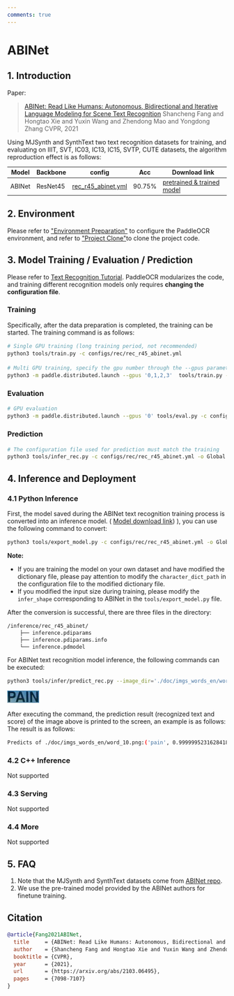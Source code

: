 ```yaml
---
comments: true
---
```


# ABINet

## 1. Introduction

Paper:
> [ABINet: Read Like Humans: Autonomous, Bidirectional and Iterative Language Modeling for Scene Text Recognition](https://openaccess.thecvf.com/content/CVPR2021/papers/Fang_Read_Like_Humans_Autonomous_Bidirectional_and_Iterative_Language_Modeling_for_CVPR_2021_paper.pdf)
> Shancheng Fang and Hongtao Xie and Yuxin Wang and Zhendong Mao and Yongdong Zhang
> CVPR, 2021

Using MJSynth and SynthText two text recognition datasets for training, and evaluating on IIIT, SVT, IC03, IC13, IC15, SVTP, CUTE datasets, the algorithm reproduction effect is as follows:

|Model|Backbone|config|Acc|Download link|
| --- | --- | --- | --- | --- |
|ABINet|ResNet45|[rec_r45_abinet.yml](../../configs/rec/rec_r45_abinet.yml)|90.75%|[pretrained & trained model](https://paddleocr.bj.bcebos.com/rec_r45_abinet_train.tar)|

## 2. Environment

Please refer to ["Environment Preparation"](../../ppocr/environment.en.md) to configure the PaddleOCR environment, and refer to ["Project Clone"](../../ppocr/blog/clone.en.md)to clone the project code.

## 3. Model Training / Evaluation / Prediction

Please refer to [Text Recognition Tutorial](../../ppocr/model_train/recognition.en.md). PaddleOCR modularizes the code, and training different recognition models only requires **changing the configuration file**.

### Training

Specifically, after the data preparation is completed, the training can be started. The training command is as follows:

```bash
# Single GPU training (long training period, not recommended)
python3 tools/train.py -c configs/rec/rec_r45_abinet.yml

# Multi GPU training, specify the gpu number through the --gpus parameter
python3 -m paddle.distributed.launch --gpus '0,1,2,3'  tools/train.py -c configs/rec/rec_r45_abinet.yml
```

### Evaluation

```bash
# GPU evaluation
python3 -m paddle.distributed.launch --gpus '0' tools/eval.py -c configs/rec/rec_r45_abinet.yml -o Global.pretrained_model={path/to/weights}/best_accuracy
```

### Prediction

```bash
# The configuration file used for prediction must match the training
python3 tools/infer_rec.py -c configs/rec/rec_r45_abinet.yml -o Global.infer_img='./doc/imgs_words_en/word_10.png' Global.pretrained_model=./rec_r45_abinet_train/best_accuracy
```

## 4. Inference and Deployment

### 4.1 Python Inference

First, the model saved during the ABINet text recognition training process is converted into an inference model. ( [Model download link](https://paddleocr.bj.bcebos.com/rec_r45_abinet_train.tar)) ), you can use the following command to convert:

```bash
python3 tools/export_model.py -c configs/rec/rec_r45_abinet.yml -o Global.pretrained_model=./rec_r45_abinet_train/best_accuracy  Global.save_inference_dir=./inference/rec_r45_abinet
```

**Note:**

- If you are training the model on your own dataset and have modified the dictionary file, please pay attention to modify the `character_dict_path` in the configuration file to the modified dictionary file.
- If you modified the input size during training, please modify the `infer_shape` corresponding to ABINet in the `tools/export_model.py` file.

After the conversion is successful, there are three files in the directory:

```text
/inference/rec_r45_abinet/
    ├── inference.pdiparams
    ├── inference.pdiparams.info
    └── inference.pdmodel
```

For ABINet text recognition model inference, the following commands can be executed:

```bash
python3 tools/infer/predict_rec.py --image_dir='./doc/imgs_words_en/word_10.png' --rec_model_dir='./inference/rec_r45_abinet/' --rec_algorithm='ABINet' --rec_image_shape='3,32,128' --rec_char_dict_path='./ppocr/utils/ic15_dict.txt'
```

![img](./images/word_10.png)

After executing the command, the prediction result (recognized text and score) of the image above is printed to the screen, an example is as follows:
The result is as follows:

```bash
Predicts of ./doc/imgs_words_en/word_10.png:('pain', 0.9999995231628418)
```

### 4.2 C++ Inference

Not supported

### 4.3 Serving

Not supported

### 4.4 More

Not supported

## 5. FAQ

1. Note that the MJSynth and SynthText datasets come from [ABINet repo](https://github.com/FangShancheng/ABINet).
2. We use the pre-trained model provided by the ABINet authors for finetune training.

## Citation

```bibtex
@article{Fang2021ABINet,
  title     = {ABINet: Read Like Humans: Autonomous, Bidirectional and Iterative Language Modeling for Scene Text Recognition},
  author    = {Shancheng Fang and Hongtao Xie and Yuxin Wang and Zhendong Mao and Yongdong Zhang},
  booktitle = {CVPR},
  year      = {2021},
  url       = {https://arxiv.org/abs/2103.06495},
  pages     = {7098-7107}
}
```
